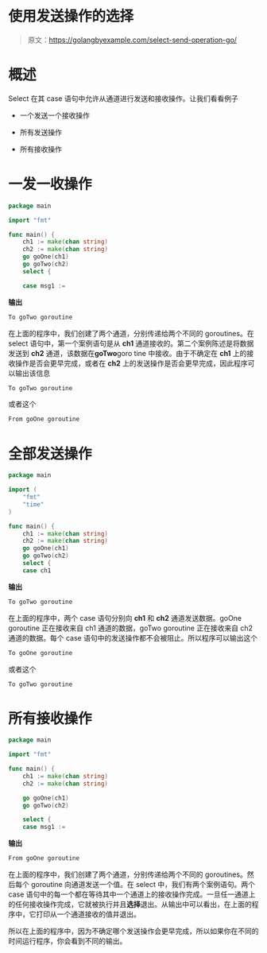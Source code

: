 # 使用发送操作的选择

> 原文：<https://golangbyexample.com/select-send-operation-go/>

# **概述**

Select 在其 case 语句中允许从通道进行发送和接收操作。让我们看看例子

*   一个发送一个接收操作

*   所有发送操作

*   所有接收操作

# **一发一收操作**

```go
package main

import "fmt"

func main() {
    ch1 := make(chan string)
    ch2 := make(chan string)
    go goOne(ch1)
    go goTwo(ch2)
    select {

    case msg1 := 
```

**输出**

```go
To goTwo goroutine
```

在上面的程序中，我们创建了两个通道，分别传递给两个不同的 goroutines。在 select 语句中，第一个案例语句是从 **ch1** 通道接收的。第二个案例陈述是将数据发送到 **ch2** 通道，该数据在**goTwo**goro tine 中接收。由于不确定在 **ch1** 上的接收操作是否会更早完成，或者在 **ch2** 上的发送操作是否会更早完成，因此程序可以输出该信息

```go
To goTwo goroutine
```

或者这个

```go
From goOne goroutine
```

# **全部发送操作**

```go
package main

import (
    "fmt"
    "time"
)

func main() {
    ch1 := make(chan string)
    ch2 := make(chan string)
    go goOne(ch1)
    go goTwo(ch2)
    select {
    case ch1 
```

**输出**

```go
To goTwo goroutine
```

在上面的程序中，两个 case 语句分别向 **ch1** 和 **ch2** 通道发送数据。goOne goroutine 正在接收来自 ch1 通道的数据，goTwo goroutine 正在接收来自 ch2 通道的数据。每个 case 语句中的发送操作都不会被阻止。所以程序可以输出这个

```go
To goOne goroutine
```

或者这个

```go
To goTwo goroutine
```

# **所有接收操作**

```go
package main

import "fmt"

func main() {
    ch1 := make(chan string)
    ch2 := make(chan string)

    go goOne(ch1)
    go goTwo(ch2)

    select {
    case msg1 := 
```

**输出**

```go
From goOne goroutine
```

在上面的程序中，我们创建了两个通道，分别传递给两个不同的 goroutines。然后每个 goroutine 向通道发送一个值。在 select 中，我们有两个案例语句。两个 case 语句中的每一个都在等待其中一个通道上的接收操作完成。一旦任一通道上的任何接收操作完成，它就被执行并且**选择**退出。从输出中可以看出，在上面的程序中，它打印从一个通道接收的值并退出。

所以在上面的程序中，因为不确定哪个发送操作会更早完成，所以如果你在不同的时间运行程序，你会看到不同的输出。
